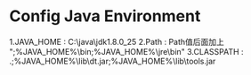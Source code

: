 # Config Java Environment

1.JAVA_HOME : C:\java\jdk1.8.0_25
2.Path :      Path值后面加上 ";%JAVA_HOME%\bin;%JAVA_HOME%\jre\bin"
3.CLASSPATH : .;%JAVA_HOME%\lib\dt.jar;%JAVA_HOME%\lib\tools.jar